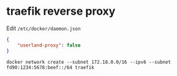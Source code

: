 # traefik reverse proxy

Edit `/etc/docker/daemon.json`

```json
{
    "userland-proxy": false
}
```

`docker network create --subnet 172.18.0.0/16 --ipv6 --subnet fd90:1234:5678:beef::/64 traefik`
